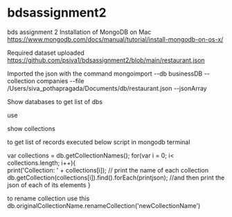 # bdsassignment2
bds assignment 2
Installation of MongoDB on Mac 
https://www.mongodb.com/docs/manual/tutorial/install-mongodb-on-os-x/

Required dataset uploaded
https://github.com/psiva1/bdsassignment2/blob/main/restaurant.json

Imported the json with the command 
mongoimport --db businessDB --collection companies --file /Users/siva_pothapragada/Documents/db/restaurant.json --jsonArray

Show databases to get list of dbs 

use <dbname>

show collections

to get list of records executed below script in mongodb terminal 

var collections = db.getCollectionNames();
for(var i = 0; i< collections.length; i++){    
   print('Collection: ' + collections[i]); // print the name of each collection
   db.getCollection(collections[i]).find().forEach(printjson); //and then print the json of each of its elements
}

to rename collection use this
db.originalCollectionName.renameCollection('newCollectionName')



